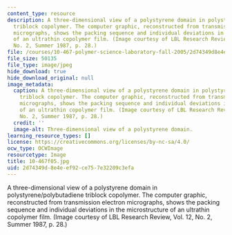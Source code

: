 ```yaml
---
content_type: resource
description: A three-dimensional view of a polystyrene domain in polystyrene/polybutadiene
  triblock copolymer. The computer graphic, reconstructed from transmission electron
  micrographs, shows the packing sequence and individual deviations in the microstructure
  of an ultrathin copolymer film. (Image courtesy of LBL Research Review, Vol. 12,
  No. 2, Summer 1987, p. 28.)
file: /courses/10-467-polymer-science-laboratory-fall-2005/2d74349d8e4eef92ce757e32209c3efa_10-467f05.jpg
file_size: 50135
file_type: image/jpeg
hide_download: true
hide_download_original: null
image_metadata:
  caption: A three-dimensional view of a polystyrene domain in polystyrene/polybutadiene
    triblock copolymer. The computer graphic, reconstructed from transmission electron
    micrographs, shows the packing sequence and individual deviations in the microstructure
    of an ultrathin copolymer film. (Image courtesy of LBL Research Review, Vol. 12,
    No. 2, Summer 1987, p. 28.)
  credit: ''
  image-alt: Three-dimensional view of a polystyrene domain.
learning_resource_types: []
license: https://creativecommons.org/licenses/by-nc-sa/4.0/
ocw_type: OCWImage
resourcetype: Image
title: 10-467f05.jpg
uid: 2d74349d-8e4e-ef92-ce75-7e32209c3efa
---
```

A three-dimensional view of a polystyrene domain in polystyrene/polybutadiene triblock copolymer. The computer graphic, reconstructed from transmission electron micrographs, shows the packing sequence and individual deviations in the microstructure of an ultrathin copolymer film. (Image courtesy of LBL Research Review, Vol. 12, No. 2, Summer 1987, p. 28.)